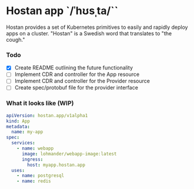 # Hostan app `/ˈhʊsˌta/``

Hostan provides a set of Kubernetes primitives to easily and rapidly deploy apps on a cluster. "Hostan" is a Swedish
word that translates to "the cough."

### Todo

- [x] Create README outlining the future functionality
- [ ] Implement CDR and controller for the App resource
- [ ] Implement CDR and controller for the Provider resource
- [ ] Create spec/protobuf file for the provider interface

### What it looks like (WIP)

```yaml
apiVersion: hostan.app/v1alpha1
kind: App
metadata:
  name: my-app
spec:
  services:
    - name: webapp
      image: lohmander/webapp-image:latest
      ingress:
        host: myapp.hostan.app
  uses:
    - name: postgresql
    - name: redis
```
